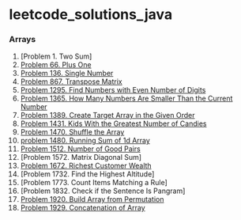 # leetcode_solutions_java

### Arrays

1. [Problem 1. Two Sum]
2. [Problem 66. Plus One](https://leetcode.com/problems/plus-one/solutions/3679889/java-code-with-time-and-space-complexity/)
3. [Problem 136. Single Number](https://leetcode.com/problems/single-number/solutions/3679918/java-code-with-time-and-space-complexity/)
4. [Problem 867. Transpose Matrix](https://leetcode.com/problems/transpose-matrix/solutions/3679948/java-code-with-time-and-space-complexity/)
5. [Problem 1295. Find Numbers with Even Number of Digits](https://leetcode.com/problems/find-numbers-with-even-number-of-digits/solutions/3683729/java-code-with-time-and-space-complexity/)
6. [Problem 1365. How Many Numbers Are Smaller Than the Current Number](https://leetcode.com/problems/how-many-numbers-are-smaller-than-the-current-number/solutions/3675354/java-code-time-and-space-complexity/)
7. [Problem 1389. Create Target Array in the Given Order](https://leetcode.com/problems/create-target-array-in-the-given-order/solutions/3679963/java-code-with-time-and-space-complexity/)
8. [Problem 1431. Kids With the Greatest Number of Candies](https://leetcode.com/problems/kids-with-the-greatest-number-of-candies/solutions/3675330/java-code-with-time-and-space-complexity/)
9. [Problem 1470. Shuffle the Array](https://leetcode.com/problems/shuffle-the-array/solutions/3675319/java-code-with-time-and-space-complexity/)
10. [problem 1480. Running Sum of 1d Array](https://leetcode.com/problems/running-sum-of-1d-array/solutions/3673660/java-code-time-and-space-complexity/)
11. [Problem 1512. Number of Good Pairs](https://leetcode.com/problems/number-of-good-pairs/solutions/3675334/java-code-with-time-and-space-complexity/)
12. [Problem 1572. Matrix Diagonal Sum]
13. [Problem 1672. Richest Customer Wealth](https://leetcode.com/problems/richest-customer-wealth/solutions/3673695/java-code-with-time-and-space-complexity/)
14. [Problem 1732. Find the Highest Altitude]
15. [Problem 1773. Count Items Matching a Rule]
16. [Problem 1832. Check if the Sentence Is Pangram]
17. [Problem 1920. Build Array from Permutation](https://leetcode.com/problems/build-array-from-permutation/solutions/3673491/java-code-with-time-and-space-complexity-problem-1920/)
18. [Problem 1929. Concatenation of Array](https://leetcode.com/problems/concatenation-of-array/solutions/3673643/java-code-with-time-and-space-complexity/)
